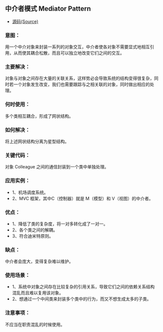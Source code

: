 ## 中介者模式 Mediator Pattern
- [源码(Source)](../mediator)
### 意图：
用一个中介对象来封装一系列的对象交互，中介者使各对象不需要显式地相互引用，从而使其耦合松散，而且可以独立地改变它们之间的交互。

### 主要解决：
对象与对象之间存在大量的关联关系，这样势必会导致系统的结构变得很复杂，同时若一个对象发生改变，我们也需要跟踪与之相关联的对象，同时做出相应的处理。

### 何时使用：
多个类相互耦合，形成了网状结构。

### 如何解决：
将上述网状结构分离为星型结构。

### 关键代码：
对象 Colleague 之间的通信封装到一个类中单独处理。

### 应用实例： 
- 1、机场调度系统。 
- 2、MVC 框架，其中C（控制器）就是 M（模型）和 V（视图）的中介者。

### 优点： 
- 1、降低了类的复杂度，将一对多转化成了一对一。 
- 2、各个类之间的解耦。 
- 3、符合迪米特原则。

### 缺点：
中介者会庞大，变得复杂难以维护。

### 使用场景： 
- 1、系统中对象之间存在比较复杂的引用关系，导致它们之间的依赖关系结构混乱而且难以复用该对象。 
- 2、想通过一个中间类来封装多个类中的行为，而又不想生成太多的子类。

### 注意事项：
不应当在职责混乱的时候使用。